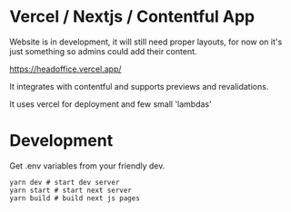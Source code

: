 # Vercel / Nextjs / Contentful App

Website is in development, it will still need proper layouts, for now on it's just something so admins could add their content. 

https://headoffice.vercel.app/

It integrates with contentful and supports previews and revalidations. 

It uses vercel for deployment and few small 'lambdas'

# Development 

Get .env variables from your friendly dev. 

```shell
yarn dev # start dev server
yarn start # start next server
yarn build # build next js pages
```
